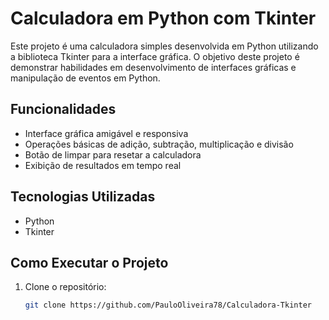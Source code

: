 # Calculadora em Python com Tkinter

Este projeto é uma calculadora simples desenvolvida em Python utilizando a biblioteca Tkinter para a interface gráfica. O objetivo deste projeto é demonstrar habilidades em desenvolvimento de interfaces gráficas e manipulação de eventos em Python.

## Funcionalidades

- Interface gráfica amigável e responsiva
- Operações básicas de adição, subtração, multiplicação e divisão
- Botão de limpar para resetar a calculadora
- Exibição de resultados em tempo real

## Tecnologias Utilizadas

- Python
- Tkinter

## Como Executar o Projeto

1. Clone o repositório:
   ```bash
   git clone https://github.com/PauloOliveira78/Calculadora-Tkinter
